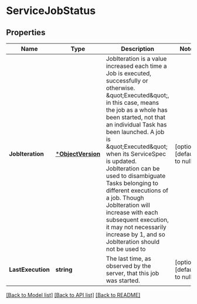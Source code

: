 # ServiceJobStatus

## Properties
Name | Type | Description | Notes
------------ | ------------- | ------------- | -------------
**JobIteration** | [***ObjectVersion**](ObjectVersion.md) | JobIteration is a value increased each time a Job is executed, successfully or otherwise. \&quot;Executed\&quot;, in this case, means the job as a whole has been started, not that an individual Task has been launched. A job is \&quot;Executed\&quot; when its ServiceSpec is updated. JobIteration can be used to disambiguate Tasks belonging to different executions of a job.  Though JobIteration will increase with each subsequent execution, it may not necessarily increase by 1, and so JobIteration should not be used to  | [optional] [default to null]
**LastExecution** | **string** | The last time, as observed by the server, that this job was started.  | [optional] [default to null]

[[Back to Model list]](../README.md#documentation-for-models) [[Back to API list]](../README.md#documentation-for-api-endpoints) [[Back to README]](../README.md)


